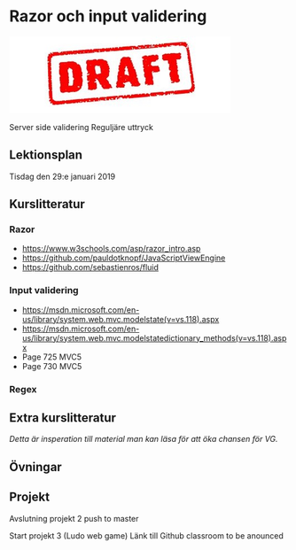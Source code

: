 # Razor och input validering

![Draft](draft.jpg)


Server side validering
Reguljäre uttryck

## Lektionsplan
Tisdag den 29:e januari 2019


## Kurslitteratur


### Razor
- https://www.w3schools.com/asp/razor_intro.asp
- https://github.com/pauldotknopf/JavaScriptViewEngine
- https://github.com/sebastienros/fluid

### Input validering
- https://msdn.microsoft.com/en-us/library/system.web.mvc.modelstate(v=vs.118).aspx
- https://msdn.microsoft.com/en-us/library/system.web.mvc.modelstatedictionary_methods(v=vs.118).aspx
- Page 725 MVC5
- Page 730 MVC5

### Regex

## Extra kurslitteratur
*Detta är insperation till material man kan läsa för att öka chansen för VG.*
## Övningar
## Projekt
Avslutning projekt 2 push to master

Start projekt 3 (Ludo web game)
Länk till Github classroom to be anounced